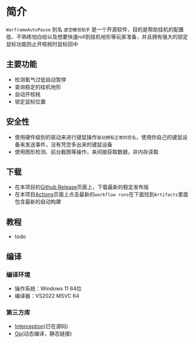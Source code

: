 简介
======
```WarframeAutoPause``` 别名 ```虚空睡觉助手``` 是一个开源软件，目的是帮助挂机的配置低、不熟练怕白给以及想要快速roll到挂机地形等玩家准备，并且拥有强大的锁定鼠标功能防止开核桃时鼠标回中

## 主要功能
- 检测氧气过低自动暂停
- 查询稳定的挂机地形
- 自动开核桃
- 锁定鼠标位置

## 安全性
- 使用硬件级别的驱动来进行键鼠操作```驱动拥有正常的签名```，使用你自己的键鼠设备来发送事件，没有凭空多出来的键鼠设备
- 使用图形检测、前台截图等操作，来间接获取数据，非内存读取

## 下载
- 在本项目的[Github Release](https://github.com/woruteyqi/WarframeAutoPause/releases)页面上，下载最新的稳定发布版
- 在本项目[Actions](https://github.com/woruteyqi/WarframeAutoPause/actions)页面上点击最新的```workflow runs```在下面找到```Artifacts```里面包含最新的自动构建

## 教程
- todo

## 编译
### 编译环境
* 操作系统：Windows 11 64位
* 编译器：VS2022 MSVC 64
### 第三方库
* [Interception](https://github.com/oblitum/Interception)(已在源码)
* [Op](https://github.com/WallBreaker2/op)(动态编译，静态链接)
